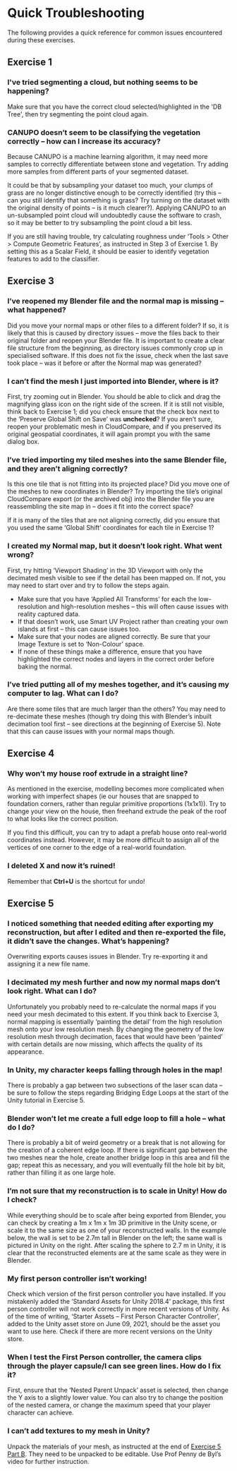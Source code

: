 # Quick Troubleshooting #

The following provides a quick reference for common issues encountered during these exercises.

## Exercise 1
### I've tried segmenting a cloud, but nothing seems to be happening?
Make sure that you have the correct cloud selected/highlighted in the 'DB Tree', then try segmenting the point cloud again.

### CANUPO doesn’t seem to be classifying the vegetation correctly – how can I increase its accuracy?
Because CANUPO is a machine learning algorithm, it may need more samples to correctly differentiate between stone and vegetation. Try adding more samples from different parts of your segmented dataset. 

It could be that by subsampling your dataset too much, your clumps of grass are no longer distinctive enough to be correctly identified (try this – can you still identify that something is grass? Try turning on the dataset with the original density of points – is it much clearer?). Applying CANUPO to an un-subsampled point cloud will undoubtedly cause the software to crash, so it may be better to try subsampling the point cloud a bit less.

If you are still having trouble, try calculating roughness under ‘Tools > Other > Compute Geometric Features’, as instructed in Step 3 of Exercise 1. By setting this as a Scalar Field, it should be easier to identify vegetation features to add to the classifier.

## Exercise 3
### I’ve reopened my Blender file and the normal map is missing – what happened?
Did you move your normal maps or other files to a different folder? If so, it is likely that this is caused by directory issues – move the files back to their original folder and reopen your Blender file. It is important to create a clear file structure from the beginning, as directory issues commonly crop up in specialised software. If this does not fix the issue, check when the last save took place – was it before or after the Normal map was generated?
### I can’t find the mesh I just imported into Blender, where is it?
First, try zooming out in Blender. You should be able to click and drag the magnifying glass icon on the right side of the screen. If it is still not visible, think back to Exercise 1; did you check ensure that the check box next to the ‘Preserve Global Shift on Save’ was **unchecked**? If you aren’t sure, reopen your problematic mesh in CloudCompare, and if you preserved its original geospatial coordinates, it will again prompt you with the same dialog box.
### I’ve tried importing my tiled meshes into the same Blender file, and they aren’t aligning correctly?
Is this one tile that is not fitting into its projected place? Did you move one of the meshes to new coordinates in Blender? Try importing the tile’s original CloudCompare export (or the archived obj) into the Blender file you are reassembling the site map in – does it fit into the correct space? 

If it is many of the tiles that are not aligning correctly, did you ensure that you used the same ‘Global Shift’ coordinates for each tile in Exercise 1?
### I created my Normal map, but it doesn’t look right. What went wrong?
First, try hitting ‘Viewport Shading’ in the 3D Viewport with only the decimated mesh visible to see if the detail has been mapped on. If not, you may need to start over and try to follow the steps again. 

- Make sure that you have ‘Applied All Transforms’ for each the low-resolution and high-resolution meshes – this will often cause issues with reality captured data. 
- If that doesn’t work, use Smart UV Project rather than creating your own islands at first – this can cause issues too. 
- Make sure that your nodes are aligned correctly. Be sure that your Image Texture is set to ‘Non-Colour’ space. 
- If none of these things make a difference, ensure that you have highlighted the correct nodes and layers in the correct order before baking the normal. 
### I’ve tried putting all of my meshes together, and it’s causing my computer to lag. What can I do?
Are there some tiles that are much larger than the others? You may need to re-decimate these meshes (though try doing this with Blender’s inbuilt decimation tool first – see directions at the beginning of Exercise 5). Note that this can cause issues with your normal maps though.

## Exercise 4
### Why won’t my house roof extrude in a straight line?
As mentioned in the exercise, modelling becomes more complicated when working with imperfect shapes (ie our houses that are snapped to foundation corners, rather than regular primitive proportions (1x1x1)). Try to change your view on the house, then freehand extrude the peak of the roof to what looks like the correct position. 

If you find this difficult, you can try to adapt a prefab house onto real-world coordinates instead. However, it may be more difficult to assign all of the vertices of one corner to the edge of a real-world foundation.
### I deleted X and now it’s ruined!
Remember that **Ctrl+U** is the shortcut for undo!

## Exercise 5
### I noticed something that needed editing after exporting my reconstruction, but after I edited and then re-exported the file, it didn’t save the changes. What’s happening?
Overwriting exports causes issues in Blender. Try re-exporting it and assigning it a new file name. 
### I decimated my mesh further and now my normal maps don’t look right. What can I do?
Unfortunately you probably need to re-calculate the normal maps if you need your mesh decimated to this extent. If you think back to Exercise 3, normal mapping is essentially ‘painting the detail’ from the high resolution mesh onto your low resolution mesh. By changing the geometry of the low resolution mesh through decimation, faces that would have been ‘painted’ with certain details are now missing, which affects the quality of its appearance.
### In Unity, my character keeps falling through holes in the map!
There is probably a gap between two subsections of the laser scan data – be sure to follow the steps regarding Bridging Edge Loops at the start of the Unity tutorial in Exercise 5.
### Blender won’t let me create a full edge loop to fill a hole – what do I do?
There is probably a bit of weird geometry or a break that is not allowing for the creation of a coherent edge loop. If there is significant gap between the two meshes near the hole, create another bridge loop in this area and fill the gap; repeat this as necessary, and you will eventually fill the hole bit by bit, rather than filling it as one large hole. 
### I’m not sure that my reconstruction is to scale in Unity! How do I check?
While everything should be to scale after being exported from Blender, you can check by creating a 1m x 1m x 1m 3D primitive in the Unity scene, or scale it to the same size as one of your reconstructed walls. In the example below, the wall is set to be 2.7m tall in Blender on the left; the same wall is pictured in Unity on the right. After scaling the sphere to 2.7 m in Unity, it is clear that the reconstructed elements are at the same scale as they were in Blender.

### My first person controller isn’t working!
Check which version of the first person controller you have installed. If you mistakenly added the ‘Standard Assets for Unity 2018.4’ package, this first person controller will not work correctly in more recent versions of Unity. As of the time of writing, ‘Starter Assets – First Person Character Controller’, added to the Unity asset store on June 09, 2021, should be the asset you want to use here. Check if there are more recent versions on the Unity store.
### When I test the First Person controller, the camera clips through the player capsule/I can see green lines. How do I fix it?
First, ensure that the ‘Nested Parent Unpack’ asset is selected, then change the Y axis to a slightly lower value. You can also try to change the position of the nested camera, or change the maximum speed that your player character can achieve. 
### I can’t add textures to my mesh in Unity?
Unpack the materials of your mesh, as instructed at the end of [Exercise 5 Part B](/Malthi_Exercise5_B.md). They need to be unpacked to be editable. Use Prof Penny de Byl’s video for further instruction.
